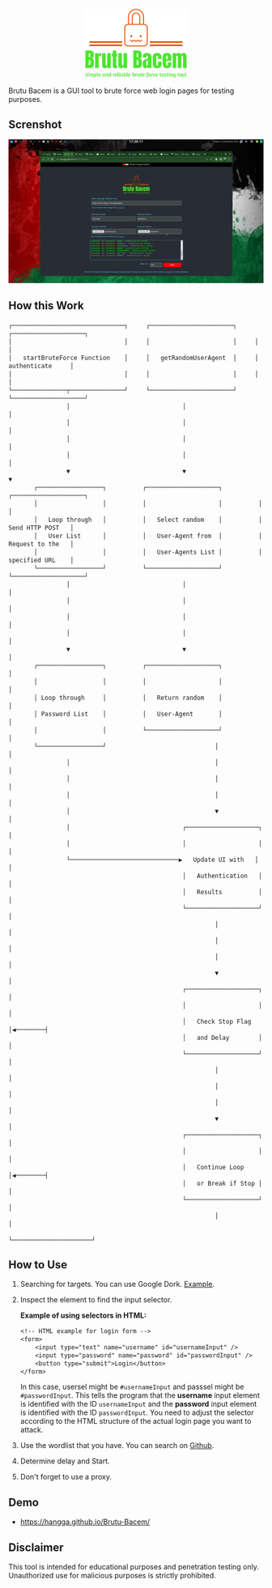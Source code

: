 <p align="center">
  <img src="https://github.com/hangga/Brutu-Bacem/blob/main/brutu-bacem-high-resolution-logo-transparent.png?raw=true" width="200px"/>
</p>

Brutu Bacem is a GUI tool to brute force web login pages for testing purposes.

## Screnshot

<p align="center">
   <img width="700px" src="https://github.com/hangga/Brutu-Bacem/blob/main/brutu-baem-web-blur.png?raw=true"/>
</p>

## How this Work

```
┌───────────────────────────────┐     ┌───────────────────────┐     ┌────────────────────┐
│                               │     │                       │     │                    │
│   startBruteForce Function    │     │   getRandomUserAgent  │     │   authenticate     │
│                               │     │                       │     │                    │
└───────────────┬───────────────┘     └───────────────────────┘     └────────────────────┘
                │                               │                               │
                │                               │                               │
                │                               │                               │
                │                               │                               │
                ▼                               ▼                               ▼
       ┌──────────────────┐          ┌────────────────────┐          ┌────────────────────┐
       │                  │          │                    │          │                    │
       │   Loop through   │          │   Select random    │          │   Send HTTP POST   │
       │   User List      │          │   User-Agent from  │          │   Request to the   │
       │                  │          │   User-Agents List │          │   specified URL    │
       └──────────────────┘          └────────────────────┘          └────────────────────┘
                │                               │                               │
                │                               │                               │
                │                               │                               │
                │                               │                               │
                ▼                               ▼                               │
       ┌──────────────────┐          ┌────────────────────┐                     │
       │                  │          │                    │                     │
       │ Loop through     │          │   Return random    │                     │
       │ Password List    │          │   User-Agent       │                     │
       │                  │          └────────────────────┘                     │
       └──────────────────┘                              │                      │
                │                                        │                      │
                │                                        │                      │
                │                                        │                      │
                │                                        ▼                      │
                │                               ┌────────────────────┐          │
                │                               │                    │          │
                └──────────────────────────────▶   Update UI with   │          │
                                                │   Authentication   │          │
                                                │   Results          │          │
                                                └────────────────────┘          │
                                                         │                      │
                                                         │                      │
                                                         │                      │
                                                         ▼                      │
                                                ┌────────────────────┐          │
                                                │                    │          │
                                                │   Check Stop Flag  │◀────────┤
                                                │   and Delay        │          │
                                                └────────────────────┘          │
                                                         │                      │
                                                         │                      │
                                                         │                      │
                                                         ▼                      │
                                                ┌────────────────────┐          │
                                                │                    │          │
                                                │   Continue Loop    │◀────────┤
                                                │   or Break if Stop │          │
                                                └────────────────────┘          │
                                                         │                      │
                                                         └──────────────────────┘

```

## How to Use
1. Searching for targets. You can use Google Dork. <a target="_blank" href="https://www.google.com/search?q=inurl%3A+%22admin%22+%22co.il%22">Example</a>.
2. Inspect the element to find the input selector.
 
    **Example of using selectors in HTML:**
  
    ```
    <!-- HTML example for login form -->
    <form>
        <input type="text" name="username" id="usernameInput" />
        <input type="password" name="password" id="passwordInput" />
        <button type="submit">Login</button>
    </form>
    ```
    In this case, usersel might be `#usernameInput` and passsel might be `#passwordInput`. This tells the program that the **username** input element is identified with the ID `usernameInput` and the **password** input element is identified with the ID `passwordInput`. You need to adjust the selector according to the HTML structure of the actual login page you want to attack.

3. Use the wordlist that you have. You can search on <a href="https://github.com/topics/password-list?o=desc&s=updated"> Github</a>.
4. Determine delay and Start.
5. Don't forget to use a proxy.

## Demo
- <a target="_blank" href="https://hangga.github.io/Brutu-Bacem/">https://hangga.github.io/Brutu-Bacem/</a>

## Disclaimer
This tool is intended for educational purposes and penetration testing only. Unauthorized use for malicious purposes is strictly prohibited.
